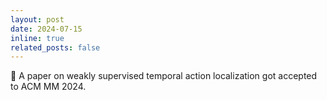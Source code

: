 ```yaml
---
layout: post
date: 2024-07-15
inline: true
related_posts: false
---
```

📃 A paper on weakly supervised temporal action localization got accepted to ACM MM 2024.
